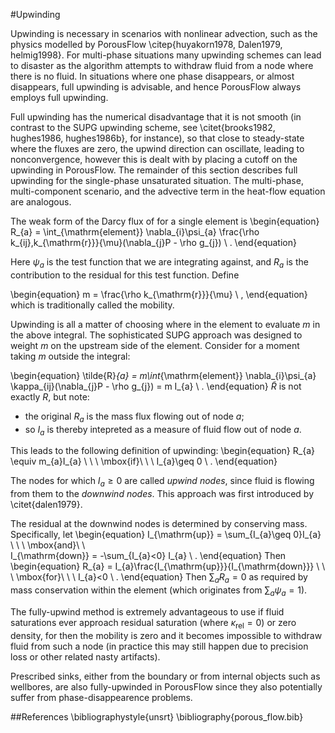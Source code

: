 #Upwinding

Upwinding is necessary in scenarios with nonlinear advection, such as the
physics modelled by PorousFlow \citep{huyakorn1978, Dalen1979, helmig1998}. For
multi-phase situations many upwinding schemes can lead to disaster as the
algorithm attempts to withdraw fluid from a node where there is no fluid.  In
situations where one phase disappears, or almost disappears, full upwinding is
advisable, and hence PorousFlow always employs full upwinding.

Full upwinding has the numerical disadvantage that it is not smooth (in contrast
to the SUPG upwinding scheme, see  \citet{brooks1982, hughes1986, hughes1986b},
for instance), so that close to steady-state where the fluxes are zero, the
upwind direction can oscillate, leading to nonconvergence, however this is dealt
with by placing a cutoff on the upwinding in PorousFlow. The remainder of this
section describes full upwinding for the single-phase unsaturated situation.
The multi-phase, multi-component scenario, and the advective term in the
heat-flow equation are analogous.

The weak form of the Darcy flux of for a single element is
\begin{equation}
R_{a} = \int_{\mathrm{element}} \nabla_{i}\psi_{a}
\frac{\rho k_{ij}\,k_{\mathrm{r}}}{\mu}(\nabla_{j}P - \rho
g_{j})  \ .
\end{equation}

Here $\psi_{a}$ is the test function that we are integrating against, and
$R_{a}$ is the contribution to the residual for this test function.  Define

\begin{equation}
m = \frac{\rho k_{\mathrm{r}}}{\mu} \ ,
\end{equation}
which is traditionally called the mobility.

Upwinding is all a matter of choosing where in the element to evaluate $m$ in
the above integral.  The sophisticated SUPG approach was designed to weight $m$
on the upstream side of the element.  Consider for a moment taking $m$ outside
the integral:

\begin{equation}
\tilde{R}_{a} = m\int_{\mathrm{element}} \nabla_{i}\psi_{a}
\kappa_{ij}(\nabla_{j}P - \rho
g_{j}) = m I_{a} \ .
\end{equation}
$\tilde{R}$ is not exactly $R$, but note:

- the original $R_{a}$ is the mass flux flowing out of node $a$;
- so $I_{a}$ is thereby intepreted as a measure of fluid flow out of
  node $a$.

This leads to the following definition of upwinding:
\begin{equation}
R_{a} \equiv m_{a}I_{a} \ \ \ \mbox{if}\ \ \ I_{a}\geq 0 \ .
\end{equation}

The nodes for which $I_{a}\geq 0$ are called *upwind nodes*, since fluid is
flowing from them to the *downwind nodes*.  This approach was first introduced
by \citet{dalen1979}.

The residual at the downwind nodes is determined by conserving mass.
Specifically, let
\begin{equation}
I_{\mathrm{up}} = \sum_{I_{a}\geq 0}I_{a} \ \ \ \mbox{and}\ \ \
I_{\mathrm{down}} = -\sum_{I_{a}<0} I_{a} \ .
\end{equation}
Then
\begin{equation}
R_{a} = I_{a}\frac{I_{\mathrm{up}}}{I_{\mathrm{down}}}
\ \ \ \mbox{for}\ \ \ I_{a}<0 \ .
\end{equation}
Then $\sum_{a} R_{a} = 0$ as required by mass conservation within the element (which originates from $\sum_{a} \psi_{a} = 1$).

The fully-upwind method is extremely advantageous to use if fluid saturations
ever approach residual saturation (where $\kappa_{\mathrm{rel}}=0$) or zero
density, for then the mobility is zero and it becomes impossible to withdraw
fluid from such a node (in practice this may still happen due to precision loss
or other related nasty artifacts).

Prescribed sinks, either from the boundary or from internal objects such as
wellbores, are also fully-upwinded in PorousFlow since they also potentially
suffer from phase-disappearence problems.

##References
\bibliographystyle{unsrt}
\bibliography{porous_flow.bib}
